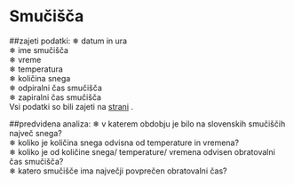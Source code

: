 # Smučišča

##zajeti podatki:
❄︎ datum in ura  
❄︎ ime smučišča  
❄︎ vreme  
❄︎ temperatura  
❄︎ količina snega  
❄︎ odpiralni čas smučišča  
❄︎ zapiralni čas smučišča  
Vsi podatki so bili zajeti na [strani](http://snezni-telefon.si) .

##predvidena analiza:
❄︎ v katerem obdobju je bilo na slovenskih smučiščih največ snega?  
❄︎ koliko je količina snega odvisna od temperature in vremena?  
❄︎ koliko je od količine snega/ temperature/ vremena odvisen obratovalni čas smučišča?  
❄︎ katero smučišče ima največji povprečen obratovalni čas?  
